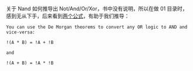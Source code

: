 关于 Nand 如何推导出 Not/And/Or/Xor，书中没有说明，所以在做 01 目录时，感到无从下手，后来看到[两个公式](https://electronics.stackexchange.com/questions/360361/convert-and-or-gate-to-only-nand-gates)，有助于我们推导：
````
You can use the De Morgan theorems to convert any OR logic to AND and vice-versa:

!(A * B) = !A + !B

and

!(A + B) = !A * !B
````

